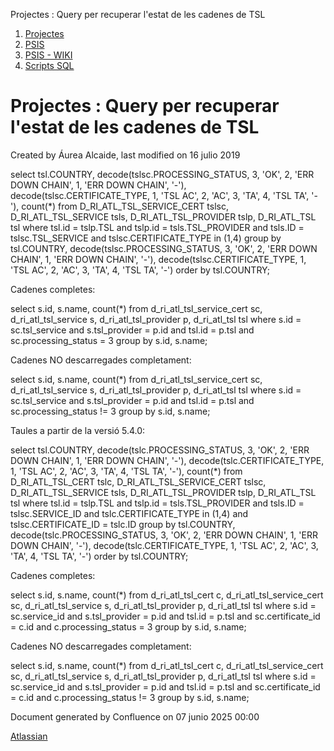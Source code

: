 Projectes : Query per recuperar l'estat de les cadenes de TSL  

1.  [Projectes](index.md)
2.  [PSIS](PSIS_24215797.md)
3.  [PSIS - WIKI](PSIS---WIKI_24215598.md)
4.  [Scripts SQL](Scripts-SQL_24215612.md)

Projectes : Query per recuperar l'estat de les cadenes de TSL
=============================================================

Created by Áurea Alcaide, last modified on 16 julio 2019

select 
  tsl.COUNTRY, decode(tslsc.PROCESSING\_STATUS, 3, 'OK', 2, 'ERR DOWN CHAIN', 1, 'ERR DOWN CHAIN', '-'), decode(tslsc.CERTIFICATE\_TYPE, 1, 'TSL AC', 2, 'AC', 3, 'TA', 4, 'TSL TA', '-'), count(\*) 
from 
  D\_RI\_ATL\_TSL\_SERVICE\_CERT tslsc,
  D\_RI\_ATL\_TSL\_SERVICE tsls,
  D\_RI\_ATL\_TSL\_PROVIDER tslp,
  D\_RI\_ATL\_TSL tsl
where
  tsl.id = tslp.TSL
  and tslp.id = tsls.TSL\_PROVIDER
  and tsls.ID = tslsc.TSL\_SERVICE
  and tslsc.CERTIFICATE\_TYPE in (1,4)
group by tsl.COUNTRY, decode(tslsc.PROCESSING\_STATUS, 3, 'OK', 2, 'ERR DOWN CHAIN', 1, 'ERR DOWN CHAIN', '-'), decode(tslsc.CERTIFICATE\_TYPE, 1, 'TSL AC', 2, 'AC', 3, 'TA', 4, 'TSL TA', '-')
order by tsl.COUNTRY;

  

Cadenes completes:

select s.id, s.name, count(\*) 
from d\_ri\_atl\_tsl\_service\_cert sc,
d\_ri\_atl\_tsl\_service s,
d\_ri\_atl\_tsl\_provider p,
d\_ri\_atl\_tsl tsl
where s.id = sc.tsl\_service
and s.tsl\_provider = p.id
and tsl.id = p.tsl
and sc.processing\_status = 3
group by s.id, s.name;

  

Cadenes NO descarregades completament:

select s.id, s.name, count(\*) 
from d\_ri\_atl\_tsl\_service\_cert sc,
d\_ri\_atl\_tsl\_service s,
d\_ri\_atl\_tsl\_provider p,
d\_ri\_atl\_tsl tsl
where s.id = sc.tsl\_service
and s.tsl\_provider = p.id
and tsl.id = p.tsl
and sc.processing\_status != 3
group by s.id, s.name;

  

Taules a partir de la versió 5.4.0:

  

select 
  tsl.COUNTRY, decode(tslc.PROCESSING\_STATUS, 3, 'OK', 2, 'ERR DOWN CHAIN', 1, 'ERR DOWN CHAIN', '-'), decode(tslc.CERTIFICATE\_TYPE, 1, 'TSL AC', 2, 'AC', 3, 'TA', 4, 'TSL TA', '-'), count(\*) 
from 
  D\_RI\_ATL\_TSL\_CERT tslc,
  D\_RI\_ATL\_TSL\_SERVICE\_CERT tslsc,
  D\_RI\_ATL\_TSL\_SERVICE tsls,
  D\_RI\_ATL\_TSL\_PROVIDER tslp,
  D\_RI\_ATL\_TSL tsl
where
  tsl.id = tslp.TSL
  and tslp.id = tsls.TSL\_PROVIDER
  and tsls.ID = tslsc.SERVICE\_ID
  and tslc.CERTIFICATE\_TYPE in (1,4)
  and tslsc.CERTIFICATE\_ID = tslc.ID
group by tsl.COUNTRY, decode(tslc.PROCESSING\_STATUS, 3, 'OK', 2, 'ERR DOWN CHAIN', 1, 'ERR DOWN CHAIN', '-'), decode(tslc.CERTIFICATE\_TYPE, 1, 'TSL AC', 2, 'AC', 3, 'TA', 4, 'TSL TA', '-')
order by tsl.COUNTRY;

  

Cadenes completes:

select s.id, s.name, count(\*) 
from d\_ri\_atl\_tsl\_cert c,
d\_ri\_atl\_tsl\_service\_cert sc,
d\_ri\_atl\_tsl\_service s,
d\_ri\_atl\_tsl\_provider p,
d\_ri\_atl\_tsl tsl
where s.id = sc.service\_id
and s.tsl\_provider = p.id
and tsl.id = p.tsl
and sc.certificate\_id = c.id
and c.processing\_status = 3
group by s.id, s.name;

Cadenes NO descarregades completament:

select s.id, s.name, count(\*) 
from d\_ri\_atl\_tsl\_cert c,
d\_ri\_atl\_tsl\_service\_cert sc,
d\_ri\_atl\_tsl\_service s,
d\_ri\_atl\_tsl\_provider p,
d\_ri\_atl\_tsl tsl
where s.id = sc.service\_id
and s.tsl\_provider = p.id
and tsl.id = p.tsl
and sc.certificate\_id = c.id
and c.processing\_status != 3
group by s.id, s.name;

  

Document generated by Confluence on 07 junio 2025 00:00

[Atlassian](http://www.atlassian.com/)